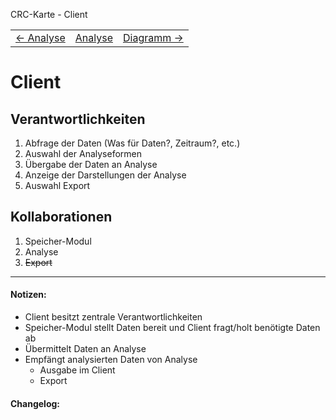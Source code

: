 CRC-Karte - Client
<table>
<tbody>
  <tr>
    <td>
        <a href='crc-analyse.md'>
            ← Analyse
        </a>
    </td>
    <td>
        <a href='README.md'>
            Analyse
        </a>
    </td>
    <td>
        <a href='crc-diagramm.md'>
            Diagramm →
        </a>
    </td>
  </tr>
</tbody>
</table>

# Client
## Verantwortlichkeiten
<!-- Wissen, welches verwaltet und angeboten wird, Aktion die angeboten werden, öffentliche Leistung -->
<!-- "Walkthrough" -> Szenarien zur Anwendung des Systems -->
<!-- Nichts, was eine andere Klasse machen könnte -->
<!-- Die Sachen die die Klasse macht -> keiner anderen Klasse geben -->
<!-- zentrale Verantwortlichkeiten vs verteilt -->
1. Abfrage der Daten (Was für Daten?, Zeitraum?, etc.)  
2. Auswahl der Analyseformen
3. Übergabe der Daten an Analyse
4. Anzeige der Darstellungen der Analyse
5. Auswahl Export

## Kollaborationen
<!-- Kann die Klasse die Verantwortlichkeiten selbstädnig erfüllen? Was benötigt sie von welcher Klasse? -->
<!-- Was weiß die Klasse? Welche anderen Klassen benötigen die Informationen? -->
1. Speicher-Modul
2. Analyse
3. <s>Export</s>

---
#### Notizen:
<!-- Hier Notizen zum Denkprozess, Hintergrundgedanken, Klarstellungen hinzufügen  -->
- Client besitzt zentrale Verantwortlichkeiten
- Speicher-Modul stellt Daten bereit und Client fragt/holt benötigte Daten ab
- Übermittelt Daten an Analyse
- Empfängt analysierten Daten von Analyse
	- Ausgabe im Client
	- Export


#### Changelog:
<!-- Hier eventuelle Abänderungen dokumentieren -->

